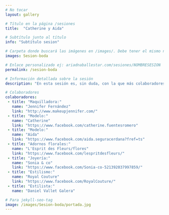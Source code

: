 ```yaml
---
# No tocar
layout: gallery

# Título en la página /sesiones
title:  "Catherine y Aida"

# Subtítulo junto al título 
info: "Subtítulo sesion"

# Carpeta donde buscará las imágenes en /images/. Debe tener el mismo nombre y sin espacios
images: Sesion-boda

# Enlace personalizado ej: ariadnaballestar.com/sesiones/NOMBRESESION
permalink: /sesion-boda

# Información detallada sobre la sesión
description: "En esta sesión es, sin duda, con la que más colaboradores he trabajado a la vez. Como siempre, la mejor maquilladora, Jenni. Dos modelos preciosas que facilitaron mucho el trabajo. Con flores y joyas súper bonitas para adornar unos vestidos que también eran preciosos. "

# Colaboradores
colaboradores:
 - title: "Maquilladora:"
   name: "Jennifer Fernández"
   link: "http://www.makeupjennifer.com/"
 - title: "Modelo:"
   name: "Catherine"
   link: "https://www.facebook.com/catherine.fuentesromero"
 - title: "Modelo:"
   name: "Aida"
   link: "https://www.facebook.com/aida.seguracerdana?fref=ts"
 - title: "Adornos florales:"
   name: "L'Esprit des Fleurs/flores"
   link: "https://www.facebook.com/lespritdesfleurs/"
 - title: "Joyería:"
   name: "Sonia & co"
   link: "https://www.facebook.com/Sonia-co-521392037997859/"
 - title: "Estilismo:"
   name: "Royal Couture"
   link: "https://www.facebook.com/RoyalCouture/"
 - title: "Estilista:"
   name: "Daniel Vallet Galera"

# Para jekyll-seo-tag
image: /images/Sesion-boda/portada.jpg
---
```

